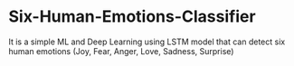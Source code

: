 # Six-Human-Emotions-Classifier

It is a simple ML and Deep Learning using LSTM model that can detect six human emotions (Joy, Fear, Anger, Love, Sadness, Surprise)

